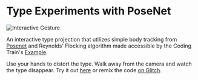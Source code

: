 Type Experiments with PoseNet
=================

![Interactive Gesture](https://cdn.glitch.com/2265e14a-84d1-435d-b7d7-6cf94be2325b%2Fdemo.gif)

An interactive type projection that utilizes simple body tracking from [Posenet](https://github.com/tensorflow/tfjs-models/tree/master/posenet)
and Reynolds' Flocking algorithm made accessible by the Coding Train's [Example](https://thecodingtrain.com/CodingChallenges/124-flocking-boids.html). 

Use your hands to distort the type. Walk away from the camera and watch the type disappear. 
Try it out [here](https://pose.yee.gd) or remix the code [on Glitch](https://glitch.com/edit/#!/pose).

